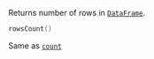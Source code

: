 [//]: # (title: rowsCount)

Returns number of rows in [`DataFrame`](DataFrame.md).

```kotlin
rowsCount()
```

Same as [`count`](count.md)
